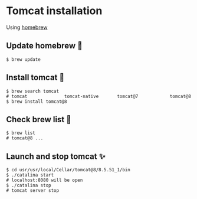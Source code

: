 # Tomcat installation

Using [homebrew](https://brew.sh/)

## Update homebrew :pencil:

```shell
$ brew update
```

## Install tomcat :rocket:

```shell
$ brew search tomcat
# tomcat              tomcat-native       tomcat@7            tomcat@8
$ brew install tomcat@8
```

## Check brew list :pencil:

```shell
$ brew list
# tomcat@8 ...
```

## Launch and stop tomcat :sparkles:

```shell
$ cd usr/usr/local/Cellar/tomcat@8/8.5.51_1/bin
$ ./catalina start
# localhost:8080 will be open
$ ./catalina stop
# tomcat server stop
```